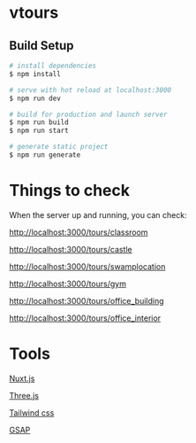 # vtours

## Build Setup

```bash
# install dependencies
$ npm install

# serve with hot reload at localhost:3000
$ npm run dev

# build for production and launch server
$ npm run build
$ npm run start

# generate static project
$ npm run generate
```

# Things to check
 When the server up and running, you can check:

  [http://localhost:3000/tours/classroom](http://localhost:3000/tours/classroom)

  [http://localhost:3000/tours/castle](http://localhost:3000/tours/castle)

  [http://localhost:3000/tours/swamplocation](http://localhost:3000/tours/swamplocation)

  [http://localhost:3000/tours/gym](http://localhost:3000/tours/gym)

  [http://localhost:3000/tours/office_building](http://localhost:3000/tours/office_building)

  [http://localhost:3000/tours/office_interior](http://localhost:3000/tours/office_interior)

# Tools

[Nuxt.js](https://nuxtjs.org)

[Three.js](https://threejs.org)

[Tailwind css](https://tailwindcss.com/)

[GSAP](https://greensock.com/gsap/)

